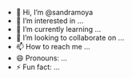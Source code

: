 - 👋 Hi, I’m @sandramoya
- 👀 I’m interested in ...
- 🌱 I’m currently learning ...
- 💞️ I’m looking to collaborate on ...
- 📫 How to reach me ...
- 😄 Pronouns: ...
- ⚡ Fun fact: ...

<!---
sandramoya/sandramoya is a ✨ special ✨ repository because its `README.md` (this file) appears on your GitHub profile.
You can click the Preview link to take a look at your changes.
--->
